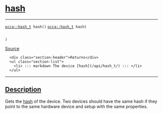 
<h1 id="hash">
 <a href="#/api/device/hash" class="anchor">
   <span>hash</span>
  </a>
</h1>

<div class="signature">

<hr>

  <div class="definition-container">
    <div class="definition">
      <code class="desktop-only"><a href="#/api/hash_t/">occa::hash&#95;t</a> hash()</code>
      <code class="mobile-only"><a href="#/api/hash_t/">occa::hash&#95;t</a> hash(
    
)</code>
      <div class="flex-spacing"></div>
      <a href="https://github.com/libocca/occa/blob/06c83625/include/occa/core/device.hpp#L306" target="_blank">Source</a>
    </div>
    <div class="description">

      <div class="section-header">Returns</div>
      <ul class="section-list">
        <li> ::: markdown The device [hash](/api/hash_t/) ::: </li>
      </ul>
</div>
  </div>

  <hr>
</div>


<h2 id="description">
 <a href="#/api/device/hash?id=description" class="anchor">
   <span>Description</span>
  </a>
</h2>

Gets the [hash](/api/hash_t/) of the device.
Two devices should have the same hash if they point to the same hardware device
and setup with the same properties.

